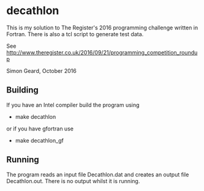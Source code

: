 # decathlon

This is my solution to The Register's 2016 programming challenge written in Fortran. There is also a tcl script to generate test data.

See http://www.theregister.co.uk/2016/09/21/programming_competition_roundup

Simon Geard, October 2016

## Building

If you have an Intel compiler build the program using

* make decathlon

or if you have gfortran use

* make decathlon_gf

## Running

The program reads an input file Decathlon.dat and creates an output file Decathlon.out. There is no output whilst it is running.

